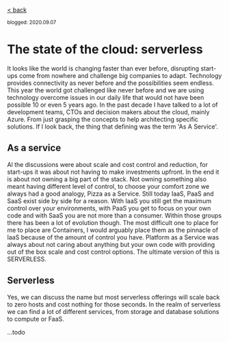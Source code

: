 [< back](index)

<sub>blogged: 2020.09.07</sub>


# The state of the cloud: serverless


It looks like the world is changing faster than ever before, disrupting start-ups come from nowhere and challenge big companies to adapt. Technology provides connectivity as never before and the possibilities seem endless. This year the world got challenged like never before and we are using technology overcome issues in our daily life that would not have been possible 10 or even 5 years ago. In the past decade I have talked to a lot of development teams, CTOs and decision makers about the cloud, mainly Azure. From just grasping the concepts to help architecting specific solutions. If I look back, the thing that defining was the term 'As A Service'. 

## As a service

Al the discussions were about scale and cost control and reduction, for start-ups it was about not having to make investments upfront. In the end it is about not owning a big part of the stack. Not owning something also meant having different level of control, to choose your comfort zone we always had a good analogy, Pizza as a Service. Still today IaaS, PaaS and SaaS exist side by side for a reason. With IaaS you still get the maximum control over your environments, with PaaS you get to focus on your own code and with SaaS you are not more than a consumer. Within those groups there has been a lot of evolution though. The most difficult one to place for me to place are Containers, I would arguably place them as the pinnacle of IaaS because of the amount of control you have. Platform as a Service was always about not caring about anything but your own code with providing out of the box scale and cost control options. The ultimate version of this is SERVERLESS. 

## Serverless
Yes, we can discuss the name but most serverless offerings will scale back to zero hosts and cost nothing for those seconds. In the realm of serverless we can find a lot of different services, from storage and database solutions to compute or FaaS.

...todo